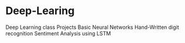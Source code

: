 # Deep-Learing
Deep Learning class Projects
Basic Neural Networks
Hand-Written digit recognition
Sentiment Analysis using LSTM
